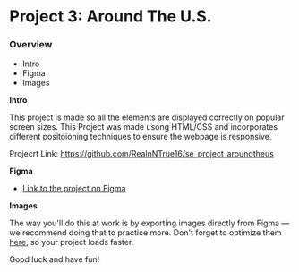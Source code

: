 # Project 3: Around The U.S.

### Overview

- Intro
- Figma
- Images

**Intro**

This project is made so all the elements are displayed correctly on popular screen sizes.
This Project was made usong HTML/CSS and incorporates different positoioning techniques to ensure the webpage is responsive.

Projecrt Link:
https://github.com/RealnNTrue16/se_project_aroundtheus

**Figma**

- [Link to the project on Figma](https://www.figma.com/file/ii4xxsJ0ghevUOcssTlHZv/Sprint-3%3A-Around-the-US?node-id=0%3A1)

**Images**

The way you'll do this at work is by exporting images directly from Figma — we recommend doing that to practice more. Don't forget to optimize them [here](https://tinypng.com/), so your project loads faster.

Good luck and have fun!
